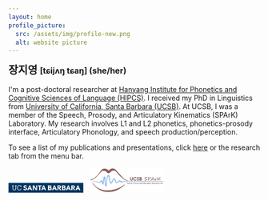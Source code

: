```yaml
---
layout: home
profile_picture:
  src: /assets/img/profile-new.png
  alt: website picture
---
```


<h2 style="display:inline;">장지영 </h2><h3 style="display:inline;">[tɕijʌ<b>ŋ</b> tɕa<b>ŋ</b>] (she/her)</h3>

<h6 style="font-size:1px"><br></h6>

<p>
  I'm a post-doctoral researcher at <a href="https://site.hanyang.ac.kr/web/tcho/phonetics-lab">Hanyang Institute for Phonetics and Cognitive Sciences of Language (HIPCS)</a>. I received my PhD in Linguistics from <a href="https://www.linguistics.ucsb.edu">University of California, Santa Barbara (UCSB)</a>. At UCSB, I was a member of the <a huf="https://www.ucsb-spark.com/">Speech, Prosody, and Articulatory Kinematics (SPArK) Laboratory</a>. My research involves L1 and L2 phonetics, phonetics-prosody interface, Articulatory Phonology, and speech production/perception.
</p>

  To see a list of my publications and presentations, click <a href="https://jiyoungj.github.io/research">here</a> or the research tab from the menu bar.
</p>

<img src="/assets/img/UCSB-logo.png" alt="UCSB-logo" width="150"> &nbsp; <img src="/assets/img/SPArK-Logo.png" alt="SPArK-logo" width="150">
